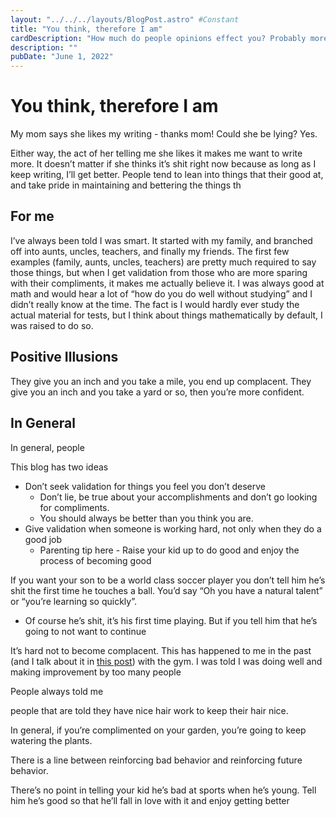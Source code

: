 ```yaml
---
layout: "../../../layouts/BlogPost.astro" #Constant
title: "You think, therefore I am"
cardDescription: "How much do people opinions effect you? Probably more than you think."
description: ""
pubDate: "June 1, 2022"
---
```

# You think, therefore I am

My mom says she likes my writing - thanks mom! Could she be lying? Yes.

Either way, the act of her telling me she likes it makes me want to write more. It doesn’t matter if she thinks it’s shit right now because as long as I keep writing, I’ll get better. People tend to lean into things that their good at, and take pride in maintaining and bettering the things th

## For me

I’ve always been told I was smart. It started with my family, and branched off into aunts, uncles, teachers, and finally my friends. The first few examples (family, aunts, uncles, teachers) are pretty much required to say those things, but when I get validation from those who are more sparing with their compliments, it makes me actually believe it. I was always good at math and would hear a lot of “how do you do well without studying” and I didn’t really know at the time. The fact is I would hardly ever study the actual material for tests, but I think about things mathematically by default, I was raised to do so. 

## Positive Illusions

They give you an inch and you take a mile, you end up complacent. They give you an inch and you take a yard or so, then you’re more confident.

## In General

In general, people 

This blog has two ideas

- Don’t seek validation for things you feel you don’t deserve
    - Don’t lie, be true about your accomplishments and don’t go looking for compliments.
    - You should always be better than you think you are.
- Give validation when someone is working hard, not only when they do a good job
    - Parenting tip here - Raise your kid up to do good and enjoy the process of becoming good

If you want your son to be a world class soccer player you don’t tell him he’s shit the first time he touches a ball. You’d say “Oh you have a natural talent” or “you’re learning so quickly”. 

- Of course he’s shit, it’s his first time playing. But if you tell him that he’s going to not want to continue

It’s hard not to become complacent. This has happened to me in the past (and I talk about it in [this post](https://www.joemmalatesta.com/blog/improvement/overjustification-effect)) with the gym. I was told I was doing well and making improvement by too many people 

People always told me 

people that are told they have nice hair work to keep their hair nice.

In general, if you’re complimented on your garden, you’re going to keep watering the plants.

There is a line between reinforcing bad behavior and reinforcing future behavior.

There’s no point in telling your kid he’s bad at sports when he’s young. Tell him he’s good so that he’ll fall in love with it and enjoy getting better